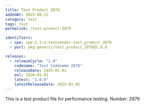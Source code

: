 ```yaml
---
title: Test Product 2879
addedAt: 2025-08-21
category: test
tags: test
permalink: /test-product-2879

identifiers:
  - cpe: cpe:2.3:a:testvendor:test_product_2879
  - purl: pkg:generic/test_product_2879@1.0.0

releases:
  - releaseCycle: "1.0"
    codename: "Test Codename 2879"
    releaseDate: 2025-01-01
    eol: 2026-01-01
    latest: "1.0.0"
    latestReleaseDate: 2025-01-01
---
```


This is a test product file for performance testing. Number: 2879
